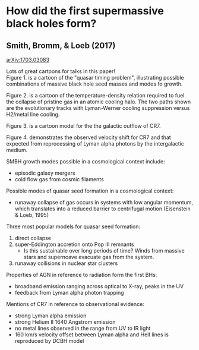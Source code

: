 # How did the first supermassive black holes form?
## Smith, Bromm, & Loeb (2017)
[arXiv:1703.03083](https://arxiv.org/abs/1703.03083)

Lots of great cartoons for talks in this paper!  
Figure 1. is a cartoon of the "quasar timing problem", illustrating possible combinations of massive black hole seed masses and modes fo growth.  

Figure 2.  is a cartoon of the temperature-density relation required to fuel the collapse of pristine gas in an atomic cooling halo.  The two paths shown are the evolutionary tracks with Lyman-Werner cooling suppression versus H2/metal line cooling.  

Figure 3. is a cartoon model for the the galactic outflow of CR7.  

Figure 4. demonstrates the observed velocity shift for CR7 and that expected from reprocessing of Lyman alpha photons by the intergalactic medium.

SMBH growth modes possible in a cosmological context include:  
* episodic galaxy mergers  
* cold flow gas from cosmic filaments  

Possible modes of quasar seed formation in a cosmological context:  
* runaway collapse of gas occurs in systems with low angular momentum, which translates into a reduced barrier to centrifugal motion (Eisenstein & Loeb, 1995)  

Three most popular models for quasar seed formation:  
1. direct collapse  
2. super-Eddington accretion onto Pop III remnants  
   * Is this sustainable over long periods of time?  Winds from massive stars and supernoave evacuate gas from the system.
3. runaway collisions in nuclear star clusters  

Properties of AGN in reference to radiation form the first BHs:
* broadband emission ranging across optical to X-ray, peaks in the UV 
* feedback from Lyman alpha photon trapping

Mentions of CR7 in reference to observational evidence:  
* strong Lyman alpha emission
* strong Helium II 1640 Angstrom emission
* no metal lines observed in the range from UV to IR light
* 160 km/s velocity offset between Lyman alpha and HeII lines is reproduced by DCBH model
